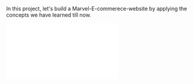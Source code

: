 
In this project, let's build a Marvel-E-commerece-website by applying the concepts we have learned till now.


![Alt text](file:///C:/Users/miriy/Downloads/React%20App_files/sign%20up/.vscode/project.html)
